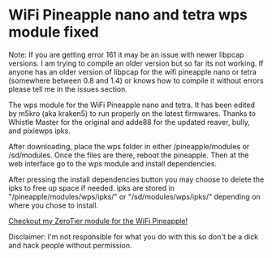 # WiFi Pineapple nano and tetra wps module fixed
Note: If you are getting error 161 it may be an issue with newer libpcap versions. I am trying to compile an older version but so far its not working. If anyone has an older version of libpcap for the wifi pineapple nano or tetra (somewhere between 0.8 and 1.4) or knows how to compile it without errors please tell me in the issues section.

The wps module for the WiFi Pineapple nano and tetra. It has been edited by m5kro (aka kraken5) to run properly on the latest firmwares.  Thanks to Whistle Master for the original and adde88 for the updated reaver, bully, and pixiewps ipks.

After downloading, place the wps folder in either /pineapple/modules or /sd/modules. Once the files are there, reboot the pineapple. Then at the web interface go to the wps module and install dependencies.

After pressing the install dependencies button you may choose to delete the ipks to free up space if needed. ipks are stored in "/pineapple/modules/wps/ipks/" or "/sd/modules/wps/ipks/" depending on where you chose to install. 

[Checkout my ZeroTier module for the WiFi Pineapple!](https://github.com/m5kro/WiFi-Pineapple-mkvi-ZeroTier-module)

Disclaimer: I'm not responsible for what you do with this so don't be a dick and hack people without permission.

